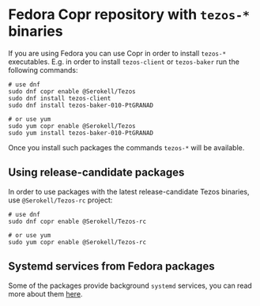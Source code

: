 <!--
   - SPDX-FileCopyrightText: 2021 TQ Tezos <https://tqtezos.com/>
   -
   - SPDX-License-Identifier: LicenseRef-MIT-TQ
   -->
# Fedora Copr repository with `tezos-*` binaries

If you are using Fedora you can use Copr in order to install `tezos-*`
executables.
E.g. in order to install `tezos-client` or `tezos-baker` run the following commands:
```
# use dnf
sudo dnf copr enable @Serokell/Tezos
sudo dnf install tezos-client
sudo dnf install tezos-baker-010-PtGRANAD

# or use yum
sudo yum copr enable @Serokell/Tezos
sudo yum install tezos-baker-010-PtGRANAD
```
Once you install such packages the commands `tezos-*` will be available.

## Using release-candidate packages

In order to use packages with the latest release-candidate Tezos binaries,
use `@Serokell/Tezos-rc` project:
```
# use dnf
sudo dnf copr enable @Serokell/Tezos-rc

# or use yum
sudo yum copr enable @Serokell/Tezos-rc
```

## Systemd services from Fedora packages

Some of the packages provide background `systemd` services, you can read more about them
[here](../systemd.md#ubuntu-and-fedora).
